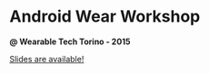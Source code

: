 Android Wear Workshop
=====================

**@ Wearable Tech Torino - 2015**

[Slides are available!](http://www.slideshare.net/RobertoOrgiu1/android-wear-from-zero-to-hero)
